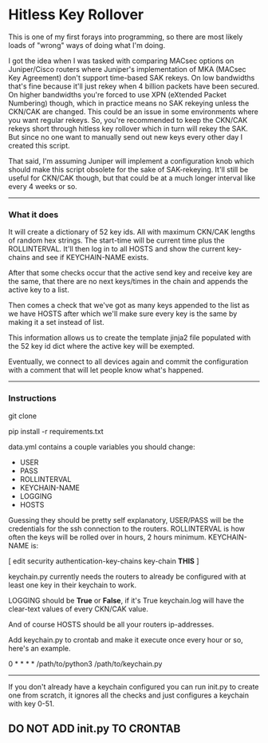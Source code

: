 # Hitless Key Rollover

This is one of my first forays into programming, so there are most likely loads of "wrong" ways of doing what I'm doing.

I got the idea when I was tasked with comparing MACsec options on Juniper/Cisco routers where Juniper's implementation of MKA (MACsec Key Agreement) don't support time-based SAK rekeys. On low bandwidths that's fine because it'll just rekey when 4 billion packets have been secured. On higher bandwidths you're forced to use XPN (eXtended Packet Numbering) though, which in practice means no SAK rekeying unless the CKN/CAK are changed. This could be an issue in some environments where you want regular rekeys.
So, you're recommended to keep the CKN/CAK rekeys short through hitless key rollover which in turn will rekey the SAK. But since no one want to manually send out new keys every other day I created this script. 

That said, I'm assuming Juniper will implement a configuration knob which should make this script obsolete for the sake of SAK-rekeying. It'll still be useful for CKN/CAK though, but that could be at a much longer interval like every 4 weeks or so. 

---

### What it does

It will create a dictionary of 52 key ids. All with maximum CKN/CAK lengths of random hex strings. The start-time will be current time plus the ROLLINTERVAL. It'll then log in to all HOSTS and show the current key-chains and see if KEYCHAIN-NAME exists.

After that some checks occur that the active send key and receive key are the same, that there are no next keys/times in the chain and appends the active key to a list.

Then comes a check that we've got as many keys appended to the list as we have HOSTS after which we'll make sure every key is the same by making it a set instead of list.

This information allows us to create the template jinja2 file populated with the 52 key id dict where the active key will be exempted.

Eventually, we connect to all devices again and commit the configuration with a comment that will let people know what's happened.

---

### Instructions

git clone

pip install -r requirements.txt

data.yml contains a couple variables you should change:

- USER
- PASS
- ROLLINTERVAL
- KEYCHAIN-NAME
- LOGGING
- HOSTS

Guessing they should be pretty self explanatory, USER/PASS will be the credentials for the ssh connection to the routers. ROLLINTERVAL is how often the keys will be rolled over in hours, 2 hours minimum. KEYCHAIN-NAME is:

[ edit security authentication-key-chains key-chain **THIS** ]

keychain.py currently needs the routers to already be configured with at least one key in their keychain to work.


LOGGING should be **True** or **False**, if it's True keychain.log will have the clear-text values of every CKN/CAK value.

And of course HOSTS should be all your routers ip-addresses.

Add keychain.py to crontab and make it execute once every hour or so, here's an example.

0 * * * * /path/to/python3 /path/to/keychain.py

---

If you don't already have a keychain configured you can run init.py to create one from scratch, it ignores all the checks and just configures a keychain with key 0-51. 
## DO NOT ADD init.py TO CRONTAB
